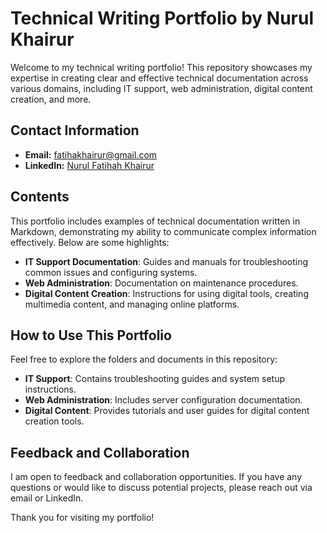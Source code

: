 # Technical Writing Portfolio by Nurul Khairur

Welcome to my technical writing portfolio! This repository showcases my expertise in creating clear and effective technical documentation across various domains, including IT support, web administration, digital content creation, and more.

## Contact Information

- **Email:** [fatihakhairur@gmail.com](mailto:fatihakhairur@gmail.com)
- **LinkedIn:** [Nurul Fatihah Khairur](https://www.linkedin.com/in/fatihah-khairur)

## Contents

This portfolio includes examples of technical documentation written in Markdown, demonstrating my ability to communicate complex information effectively. Below are some highlights:

- **IT Support Documentation**: Guides and manuals for troubleshooting common issues and configuring systems.
- **Web Administration**: Documentation on maintenance procedures.
- **Digital Content Creation**: Instructions for using digital tools, creating multimedia content, and managing online platforms.

## How to Use This Portfolio

Feel free to explore the folders and documents in this repository:
- **IT Support**: Contains troubleshooting guides and system setup instructions.
- **Web Administration**: Includes server configuration documentation.
- **Digital Content**: Provides tutorials and user guides for digital content creation tools.

## Feedback and Collaboration

I am open to feedback and collaboration opportunities. If you have any questions or would like to discuss potential projects, please reach out via email or LinkedIn.

Thank you for visiting my portfolio!

